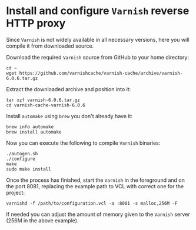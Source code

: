 # Install and configure `Varnish` reverse HTTP proxy

Since `Varnish` is not widely available in all necessary versions, here you will
compile it from downloaded source.

Download the required `Varnish` source from GitHub to your home directory:

```console
cd ~
wget https://github.com/varnishcache/varnish-cache/archive/varnish-6.0.6.tar.gz
```

Extract the downloaded archive and position into it:

```console
tar xzf varnish-6.0.6.tar.gz
cd varnish-cache-varnish-6.0.6
```

Install `automake` using `brew` you don't already have it:

```console
brew info automake
brew install automake
```

Now you can execute the following to compile `Varnish` binaries:

```console
./autogen.sh
./configure
make
sudo make install
```

Once the process has finished, start the `Varnish` in the foreground and on the
port 8081, replacing the example path to VCL with correct one for the project:

```console
varnishd -f /path/to/configuration.vcl -a :8081 -s malloc,256M -F
```

If needed you can adjust the amount of memory given to the `Varnish` server
(256M in the above example).

